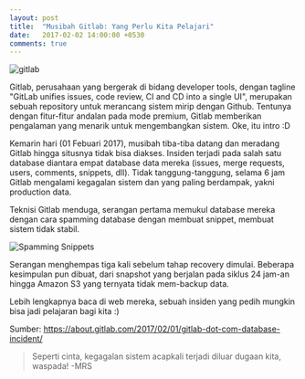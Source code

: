 ```yaml
---
layout: post
title:  "Musibah Gitlab: Yang Perlu Kita Pelajari"
date:   2017-02-02 14:00:00 +0530
comments: true
---
```

![gitlab](https://pbs.twimg.com/card_img/826584326758215680/IwSTiXlp?format=jpg&name=386x202)

Gitlab, perusahaan yang bergerak di bidang developer tools, dengan tagline "GitLab unifies issues, code review, CI and CD into a single UI", merupakan sebuah repository untuk merancang sistem mirip dengan Github. Tentunya dengan fitur-fitur andalan pada mode premium, Gitlab memberikan pengalaman yang menarik untuk mengembangkan sistem. Oke, itu intro :D

Kemarin hari (01 Febuari 2017), musibah tiba-tiba datang dan meradang Gitlab hingga situsnya tidak bisa diakses. Insiden terjadi pada salah satu database diantara empat database data mereka (issues, merge requests, users, comments, snippets, dll). Tidak tanggung-tanggung, selama 6 jam Gitlab mengalami kegagalan sistem dan yang paling berdampak, yakni production data.

Teknisi Gitlab menduga, serangan pertama memukul database mereka dengan cara spamming database dengan membuat snippet, membuat sistem tidak stabil.

![Spamming Snippets](https://about.gitlab.com/images/db_incident/snippets.png)

Serangan menghempas tiga kali sebelum tahap recovery dimulai. Beberapa kesimpulan pun dibuat, dari snapshot yang berjalan pada siklus 24 jam-an hingga Amazon S3 yang ternyata tidak mem-backup data. 

Lebih lengkapnya baca di web mereka, sebuah insiden yang pedih mungkin bisa jadi pelajaran bagi kita :)

Sumber: <https://about.gitlab.com/2017/02/01/gitlab-dot-com-database-incident/>

> Seperti cinta, kegagalan sistem acapkali terjadi diluar dugaan kita, waspada! -MRS
